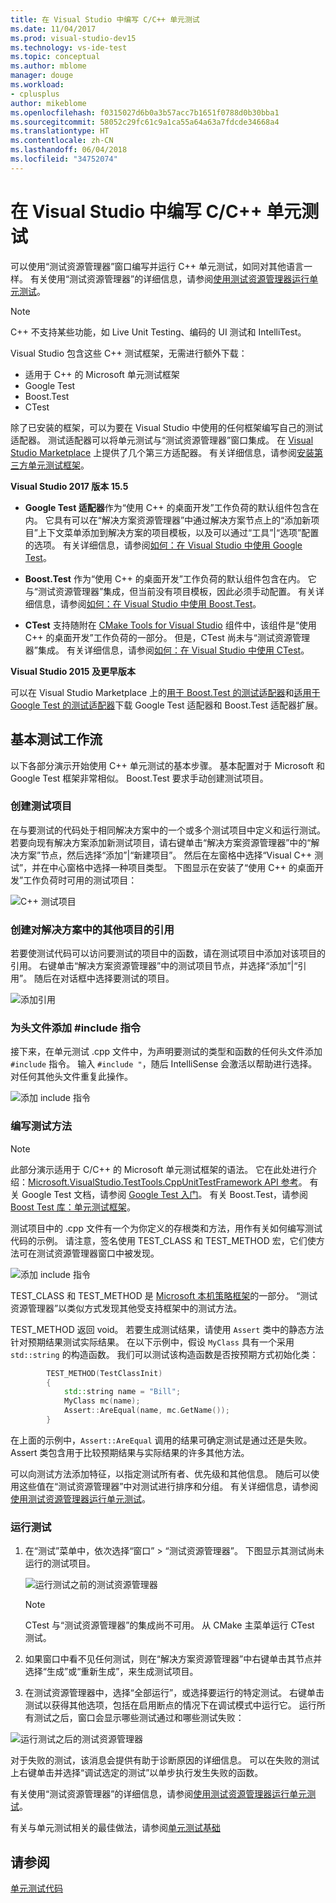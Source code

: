 ```yaml
---
title: 在 Visual Studio 中编写 C/C++ 单元测试
ms.date: 11/04/2017
ms.prod: visual-studio-dev15
ms.technology: vs-ide-test
ms.topic: conceptual
ms.author: mblome
manager: douge
ms.workload:
- cplusplus
author: mikeblome
ms.openlocfilehash: f0315027d6b0a3b57acc7b1651f0788d0b30bba1
ms.sourcegitcommit: 58052c29fc61c9a1ca55a64a63a7fdcde34668a4
ms.translationtype: HT
ms.contentlocale: zh-CN
ms.lasthandoff: 06/04/2018
ms.locfileid: "34752074"
---
```

# <a name="write-unit-tests-for-cc-in-visual-studio"></a>在 Visual Studio 中编写 C/C++ 单元测试

可以使用“测试资源管理器”窗口编写并运行 C++ 单元测试，如同对其他语言一样。 有关使用“测试资源管理器”的详细信息，请参阅[使用测试资源管理器运行单元测试](run-unit-tests-with-test-explorer.md)。

> [!NOTE]
> C++ 不支持某些功能，如 Live Unit Testing、编码的 UI 测试和 IntelliTest。

Visual Studio 包含这些 C++ 测试框架，无需进行额外下载：

- 适用于 C++ 的 Microsoft 单元测试框架
- Google Test
- Boost.Test
- CTest

除了已安装的框架，可以为要在 Visual Studio 中使用的任何框架编写自己的测试适配器。 测试适配器可以将单元测试与“测试资源管理器”窗口集成。 在 [Visual Studio Marketplace](https://marketplace.visualstudio.com) 上提供了几个第三方适配器。 有关详细信息，请参阅[安装第三方单元测试框架](install-third-party-unit-test-frameworks.md)。

**Visual Studio 2017 版本 15.5**

- **Google Test 适配器**作为“使用 C++ 的桌面开发”工作负荷的默认组件包含在内。 它具有可以在“解决方案资源管理器”中通过解决方案节点上的“添加新项目”上下文菜单添加到解决方案的项目模板，以及可以通过“工具”|“选项”配置的选项。 有关详细信息，请参阅[如何：在 Visual Studio 中使用 Google Test](how-to-use-google-test-for-cpp.md)。

- **Boost.Test** 作为“使用 C++ 的桌面开发”工作负荷的默认组件包含在内。 它与“测试资源管理器”集成，但当前没有项目模板，因此必须手动配置。 有关详细信息，请参阅[如何：在 Visual Studio 中使用 Boost.Test](how-to-use-boost-test-for-cpp.md)。

- **CTest** 支持随附在 [CMake Tools for Visual Studio](/cpp/ide/cmake-tools-for-cpp) 组件中，该组件是“使用 C++ 的桌面开发”工作负荷的一部分。 但是，CTest 尚未与“测试资源管理器”集成。 有关详细信息，请参阅[如何：在 Visual Studio 中使用 CTest](how-to-use-ctest-for-cpp.md)。

**Visual Studio 2015 及更早版本**

可以在 Visual Studio Marketplace 上的[用于 Boost.Test 的测试适配器](https://marketplace.visualstudio.com/items?itemName=VisualCPPTeam.TestAdapterforBoostTest)和[适用于 Google Test 的测试适配器](https://marketplace.visualstudio.com/items?itemName=VisualCPPTeam.TestAdapterforGoogleTest)下载 Google Test 适配器和 Boost.Test 适配器扩展。

## <a name="basic-test-workflow"></a>基本测试工作流

以下各部分演示开始使用 C++ 单元测试的基本步骤。 基本配置对于 Microsoft 和 Google Test 框架非常相似。 Boost.Test 要求手动创建测试项目。

### <a name="create-a-test-project"></a>创建测试项目

在与要测试的代码处于相同解决方案中的一个或多个测试项目中定义和运行测试。 若要向现有解决方案添加新测试项目，请右键单击“解决方案资源管理器”中的“解决方案”节点，然后选择“添加”|“新建项目”。 然后在左窗格中选择“Visual C++ 测试”，并在中心窗格中选择一种项目类型。 下图显示在安装了“使用 C++ 的桌面开发”工作负荷时可用的测试项目：

![C++ 测试项目](media/cpp-new-test-project.png)

### <a name="create-references-to-other-projects-in-the-solution"></a>创建对解决方案中的其他项目的引用

若要使测试代码可以访问要测试的项目中的函数，请在测试项目中添加对该项目的引用。 右键单击“解决方案资源管理器”中的测试项目节点，并选择“添加”|“引用”。 随后在对话框中选择要测试的项目。

![添加引用](media/cpp-add-ref-test-project.png)

### <a name="add-include-directives-for-header-files"></a>为头文件添加 #include 指令

接下来，在单元测试 .cpp 文件中，为声明要测试的类型和函数的任何头文件添加 `#include` 指令。 输入 `#include "`，随后 IntelliSense 会激活以帮助进行选择。 对任何其他头文件重复此操作。

![添加 include 指令](media/cpp-add-includes-test-project.png)

### <a name="write-test-methods"></a>编写测试方法

> [!NOTE]
> 此部分演示适用于 C/C++ 的 Microsoft 单元测试框架的语法。 它在此处进行介绍：[Microsoft.VisualStudio.TestTools.CppUnitTestFramework API 参考](microsoft-visualstudio-testtools-cppunittestframework-api-reference.md)。 有关 Google Test 文档，请参阅 [Google Test 入门](https://github.com/google/googletest/blob/master/googletest/docs/Primer.md)。 有关 Boost.Test，请参阅 [Boost Test 库：单元测试框架](http://www.boost.org/doc/libs/1_46_0/libs/test/doc/html/utf.html)。

测试项目中的 .cpp 文件有一个为你定义的存根类和方法，用作有关如何编写测试代码的示例。 请注意，签名使用 TEST_CLASS 和 TEST_METHOD 宏，它们使方法可在测试资源管理器窗口中被发现。

![添加 include 指令](media/cpp-write-test-methods.png)

TEST_CLASS 和 TEST_METHOD 是 [Microsoft 本机策略框架](microsoft-visualstudio-testtools-cppunittestframework-api-reference.md)的一部分。 “测试资源管理器”以类似方式发现其他受支持框架中的测试方法。

TEST_METHOD 返回 void。 若要生成测试结果，请使用 `Assert` 类中的静态方法针对预期结果测试实际结果。 在以下示例中，假设 `MyClass` 具有一个采用 `std::string` 的构造函数。 我们可以测试该构造函数是否按预期方式初始化类：

```cpp
        TEST_METHOD(TestClassInit)
        {
            std::string name = "Bill";
            MyClass mc(name);
            Assert::AreEqual(name, mc.GetName());
        }
```
在上面的示例中，`Assert::AreEqual` 调用的结果可确定测试是通过还是失败。 Assert 类包含用于比较预期结果与实际结果的许多其他方法。

可以向测试方法添加特征，以指定测试所有者、优先级和其他信息。 随后可以使用这些值在“测试资源管理器”中对测试进行排序和分组。 有关详细信息，请参阅[使用测试资源管理器运行单元测试](run-unit-tests-with-test-explorer.md)。

### <a name="run-the-tests"></a>运行测试

1. 在“测试”菜单中，依次选择“窗口” > “测试资源管理器”。 下图显示其测试尚未运行的测试项目。

   ![运行测试之前的测试资源管理器](media/cpp-test-explorer.png)

   > [!NOTE]
   > CTest 与“测试资源管理器”的集成尚不可用。 从 CMake 主菜单运行 CTest 测试。

1. 如果窗口中看不见任何测试，则在“解决方案资源管理器”中右键单击其节点并选择“生成”或“重新生成”，来生成测试项目。

1. 在测试资源管理器中，选择“全部运行”，或选择要运行的特定测试。 右键单击测试以获得其他选项，包括在启用断点的情况下在调试模式中运行它。 运行所有测试之后，窗口会显示哪些测试通过和哪些测试失败：

![运行测试之后的测试资源管理器](media/cpp-test-explorer-passed.png)

对于失败的测试，该消息会提供有助于诊断原因的详细信息。 可以在失败的测试上右键单击并选择“调试选定的测试”以单步执行发生失败的函数。

有关使用“测试资源管理器”的详细信息，请参阅[使用测试资源管理器运行单元测试](run-unit-tests-with-test-explorer.md)。

有关与单元测试相关的最佳做法，请参阅[单元测试基础](unit-test-basics.md)

## <a name="see-also"></a>请参阅

[单元测试代码](unit-test-your-code.md)
